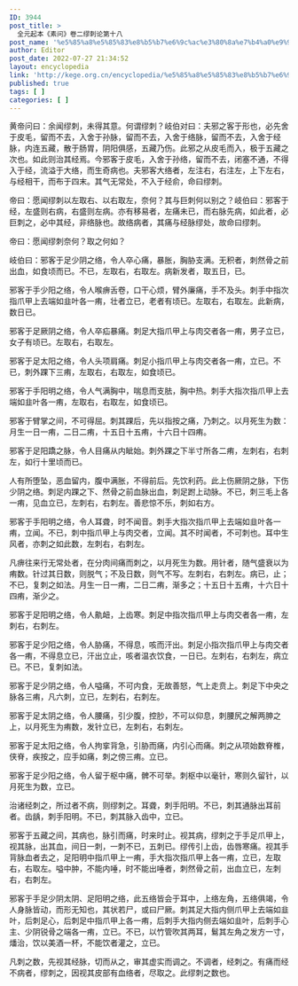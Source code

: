 ```yaml
---
ID: 3944
post_title: >
  全元起本《素问》卷二缪刺论第十八
post_name: '%e5%85%a8%e5%85%83%e8%b5%b7%e6%9c%ac%e3%80%8a%e7%b4%a0%e9%97%ae%e3%80%8b%e5%8d%b7%e4%ba%8c%e7%bc%aa%e5%88%ba%e8%ae%ba%e7%ac%ac%e5%8d%81%e5%85%ab'
author: Editor
post_date: 2022-07-27 21:34:52
layout: encyclopedia
link: 'http://kege.org.cn/encyclopedia/%e5%85%a8%e5%85%83%e8%b5%b7%e6%9c%ac%e3%80%8a%e7%b4%a0%e9%97%ae%e3%80%8b%e5%8d%b7%e4%ba%8c%e7%bc%aa%e5%88%ba%e8%ae%ba%e7%ac%ac%e5%8d%81%e5%85%ab'
published: true
tags: [ ]
categories: [ ]
---
```

黄帝问曰：余闻缪刺，未得其意。何谓缪刺？岐伯对曰：夫邪之客于形也，必先舍于皮毛，留而不去，入舍于孙脉，留而不去，入舍于络脉，留而不去，入舍于经脉，内连五藏，散于肠胃，阴阳俱感，五藏乃伤。此邪之从皮毛而入，极于五藏之次也。如此则治其经焉。今邪客于皮毛，入舍于孙络，留而不去，闭塞不通，不得入于经，流溢于大络，而生奇病也。夫邪客大络者，左注右，右注左，上下左右，与经相干，而布于四末。其气无常处，不入于经俞，命曰缪刺。

帝曰：愿闻缪刺以左取右、以右取左，奈何？其与巨刺何以别之？岐伯曰：邪客于经，左盛则右病，右盛则左病。亦有移易者，左痛未已，而右脉先病，如此者，必巨刺之，必中其经，非络脉也。故络病者，其痛与经脉缪处，故命曰缪刺。

帝曰：愿闻缪刺奈何？取之何如？

岐伯曰：邪客于足少阴之络，令人卒心痛，暴胀，胸胁支满。无积者，刺然骨之前出血，如食顷而已。不已，左取右，右取左。病新发者，取五日，已。

邪客于手少阳之络，令人喉痹舌卷，口干心烦，臂外廉痛，手不及头。刺手中指次指爪甲上去端如韭叶各一痏，壮者立已，老者有顷已。左取右，右取左。此新病，数日已。

邪客于足厥阴之络，令人卒疝暴痛。刺足大指爪甲上与肉交者各一痏，男子立已，女子有顷已。左取右，右取左。

邪客于足太阳之络，令人头项肩痛。刺足小指爪甲上与肉交者各一痏，立已。不已，刺外踝下三痏，左取右，右取左，如食顷已。

邪客于手阳明之络，令人气满胸中，喘息而支胠，胸中热。刺手大指次指爪甲上去端如韭叶各一痏，左取右，右取左，如食顷已。

邪客于臂掌之间，不可得屈。刺其踝后，先以指按之痛，乃刺之。以月死生为数：月生一日一痏，二日二痏，十五日十五痏，十六日十四痏。

邪客于足阳蹻之脉，令人目痛从内眦始。刺外踝之下半寸所各二痏，左刺右，右刺左，如行十里顷而已。

人有所堕坠，恶血留内，腹中满胀，不得前后。先饮利药。此上伤厥阴之脉，下伤少阴之络。刺足内踝之下、然骨之前血脉出血，刺足跗上动脉。不已，刺三毛上各一痏，见血立已，左刺右，右刺左。善悲惊不乐，刺如右方。

邪客于手阳明之络，令人耳聋，时不闻音。刺手大指次指爪甲上去端如韭叶各一痏，立闻。不已，刺中指爪甲上与肉交者，立闻。其不时闻者，不可刺也。耳中生风者，亦刺之如此数，左刺右，右刺左。

凡痹往来行无常处者，在分肉间痛而刺之，以月死生为数。用针者，随气盛衰以为痏数。针过其日数，则脱气；不及日数，则气不写。左刺右，右刺左。病已，止；不已，复刺之如法。月生一日一痏，二日二痏，渐多之；十五日十五痏，十六日十四痏，渐少之。

邪客于足阳明之络，令人鼽衄，上齿寒。刺足中指次指爪甲上与肉交者各一痏，左刺右，右刺左。

邪客于足少阳之络，令人胁痛，不得息，咳而汗出。刺足小指次指爪甲上与肉交者各一痏，不得息立已，汗出立止，咳者温衣饮食，一日已。左刺右，右刺左，病立已。不已，复刺如法。

邪客于足少阴之络，令人嗌痛，不可内食，无故善怒，气上走贲上。刺足下中央之脉各三痏，凡六刺，立已，左刺右，右刺左。

邪客于足太阴之络，令人腰痛，引少腹，控䏚，不可以仰息，刺腰尻之解两胂之上，以月死生为痏数，发针立已，左刺右，右刺左。

邪客于足太阳之络，令人拘挛背急，引胁而痛，内引心而痛。刺之从项始数脊椎，侠脊，疾按之，应手如痛，刺之傍三痏。立已。

邪客于足少阳之络，令人留于枢中痛，髀不可举。刺枢中以毫针，寒则久留针，以月死生为数，立已。

治诸经刺之，所过者不病，则缪刺之。耳聋，刺手阳明。不已，刺其通脉出耳前者。齿龋，刺手阳明。不已，刺其脉入齿中，立已。

邪客于五藏之间，其病也，脉引而痛，时来时止。视其病，缪刺之于手足爪甲上，视其脉，出其血，间日一刺，一刺不已，五刺已。缪传引上齿，齿唇寒痛。视其手背脉血者去之，足阳明中指爪甲上一痏，手大指次指爪甲上各一痏，立已，左取右，右取左。嗌中肿，不能内唾，时不能出唾者，刺然骨之前，出血立已，左刺右，右刺左。

邪客于手足少阴太阴、足阳明之络，此五络皆会于耳中，上络左角，五络俱竭，令人身脉皆动，而形无知也，其状若尸，或曰尸厥。刺其足大指内侧爪甲上去端如韭叶，后刺足心，后刺足中指爪甲上各一痏，后刺手大指内侧去端如韭叶，后刺手心主、少阴锐骨之端各一痏，立已。不已，以竹管吹其两耳，鬄其左角之发方一寸，燔治，饮以美酒一杯，不能饮者灌之，立已。

凡刺之数，先视其经脉，切而从之，审其虚实而调之。不调者，经刺之。有痛而经不病者，缪刺之，因视其皮部有血络者，尽取之。此缪刺之数也。